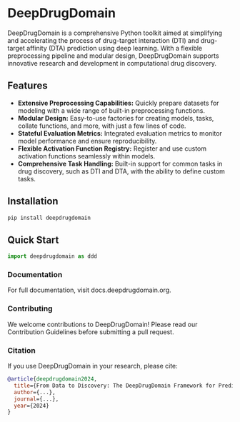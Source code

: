 # DeepDrugDomain

DeepDrugDomain is a comprehensive Python toolkit aimed at simplifying and accelerating the process of drug-target interaction (DTI) and drug-target affinity (DTA) prediction using deep learning. With a flexible preprocessing pipeline and modular design, DeepDrugDomain supports innovative research and development in computational drug discovery.

## Features

- **Extensive Preprocessing Capabilities:** Quickly prepare datasets for modeling with a wide range of built-in preprocessing functions.
- **Modular Design:** Easy-to-use factories for creating models, tasks, collate functions, and more, with just a few lines of code.
- **Stateful Evaluation Metrics:** Integrated evaluation metrics to monitor model performance and ensure reproducibility.
- **Flexible Activation Function Registry:** Register and use custom activation functions seamlessly within models.
- **Comprehensive Task Handling:** Built-in support for common tasks in drug discovery, such as DTI and DTA, with the ability to define custom tasks.

## Installation

```bash
pip install deepdrugdomain
```
## Quick Start
```python
import deepdrugdomain as ddd

```

### Documentation
For full documentation, visit docs.deepdrugdomain.org.

### Contributing
We welcome contributions to DeepDrugDomain! Please read our Contribution Guidelines before submitting a pull request.

### Citation
If you use DeepDrugDomain in your research, please cite:

```bibtex
@article{deepdrugdomain2024,
  title={From Data to Discovery: The DeepDrugDomain Framework for Predicting Drug-Target Interactions and Affinity},
  author={...},
  journal={...},
  year={2024}
}

```